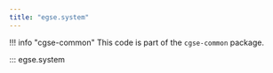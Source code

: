 ```yaml
---
title: "egse.system"
---
```


!!! info "cgse-common"
    This code is part of the `cgse-common` package.


::: egse.system
